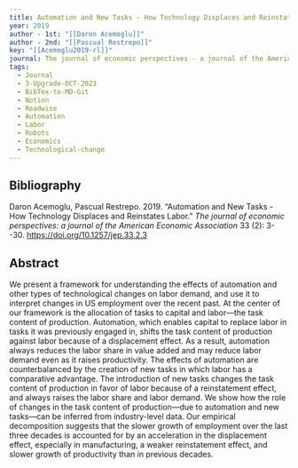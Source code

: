 ```yaml
---
title: Automation and New Tasks - How Technology Displaces and Reinstates Labor
year: 2019
author - 1st: "[[Daron Acemoglu]]"
author - 2nd: "[[Pascual Restrepo]]"
key: "[[Acemoglu2019-rl]]"
journal: The journal of economic perspectives - a journal of the American Economic Association
tags:
  - Journal
  - 3-Upgrade-OCT-2023
  - BibTex-to-MD-Git
  - Notion
  - Readwise
  - Automation
  - Labor
  - Robots
  - Economics
  - Technological-change
---
```


## Bibliography
Daron Acemoglu, Pascual Restrepo. 2019. “Automation and New Tasks -  How Technology Displaces and Reinstates Labor.” *The journal of economic perspectives: a journal of the American
Economic Association* 33 (2): 3--30. https://doi.org/10.1257/jep.33.2.3

## Abstract
We present a framework for understanding the effects of automation and other types of technological changes on labor demand, and use it to interpret changes in US employment over the recent past. At the center of our framework is the allocation of tasks to capital and labor—the task content of production. Automation, which enables capital to replace labor in tasks it was previously engaged in, shifts the task content of production against labor because of a displacement effect. As a result, automation always reduces the labor share in value added and may reduce labor demand even as it raises productivity. The effects of automation are counterbalanced by the creation of new tasks in which labor has a comparative advantage. The introduction of new tasks changes the task content of production in favor of labor because of a reinstatement effect, and always raises the labor share and labor demand. We show how the role of changes in the task content of production—due to automation and new tasks—can be inferred from industry-level data. Our empirical decomposition suggests that the slower growth of employment over the last three decades is accounted for by an acceleration in the displacement effect, especially in manufacturing, a weaker reinstatement effect, and slower growth of productivity than in previous decades.